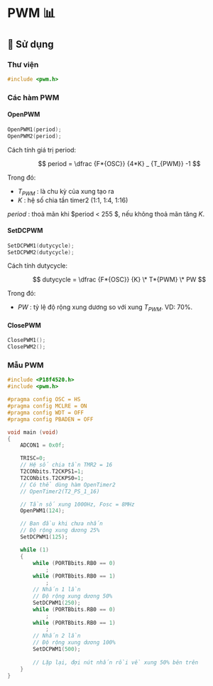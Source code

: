 # PWM 📊

## 🚀 Sử dụng

### Thư viện

```c
#include <pwm.h>
```

### Các hàm PWM

#### OpenPWM

```c
OpenPWM1(period);
OpenPWM2(period);
```

Cách tính giá trị period:

$$ period = \dfrac {F*{OSC}} {4*K} _ {T_{PWM}} -1 $$

Trong đó:

-   $T_{PWM}$ : là chu kỳ của xung tạo ra
-   $K$ : hệ số chia tần timer2 (1:1, 1:4, 1:16)

$period$ : thoả mãn khi $period < 255 $, nếu không thoả mãn tăng $K$.

#### SetDCPWM

```c
SetDCPWM1(dutycycle);
SetDCPWM2(dutycycle);
```

Cách tính dutycycle:

$$ dutycycle = \dfrac {F*{OSC}} {K} \* T*{PWM} \* PW $$

Trong đó:

-   $PW$ : tỷ lệ độ rộng xung dương so với xung $T_{PWM}$. VD: 70%.

#### ClosePWM

```c
ClosePWM1();
ClosePWM2();
```

### Mẫu PWM

```c
#include <P18f4520.h>
#include <pwm.h>

#pragma config OSC = HS
#pragma config MCLRE = ON
#pragma config WDT = OFF
#pragma config PBADEN = OFF

void main (void)
{
    ADCON1 = 0x0f;

	TRISC=0;
    // Hệ số chia tần TMR2 = 16
	T2CONbits.T2CKPS1=1;
	T2CONbits.T2CKPS0=1;
	// Có thể dùng hàm OpenTimer2
	// OpenTimer2(T2_PS_1_16)

    // Tần số xung 1000Hz, Fosc = 8MHz
	OpenPWM1(124);

	// Ban đầu khi chưa nhấn
	// Độ rộng xung dương 25%
	SetDCPWM1(125);

	while (1)
	{
		while (PORTBbits.RB0 == 0)
			;
		while (PORTBbits.RB0 == 1)
			;
		// Nhấn 1 lần
		// Độ rộng xung dương 50%
		SetDCPWM1(250);
		while (PORTBbits.RB0 == 0)
			;
		while (PORTBbits.RB0 == 1)
			;
		// Nhấn 2 lần
		// Độ rộng xung dương 100%
		SetDCPWM1(500);
		
		// Lặp lại, đợi nút nhấn rồi về xung 50% bên trên
	}
}
```
